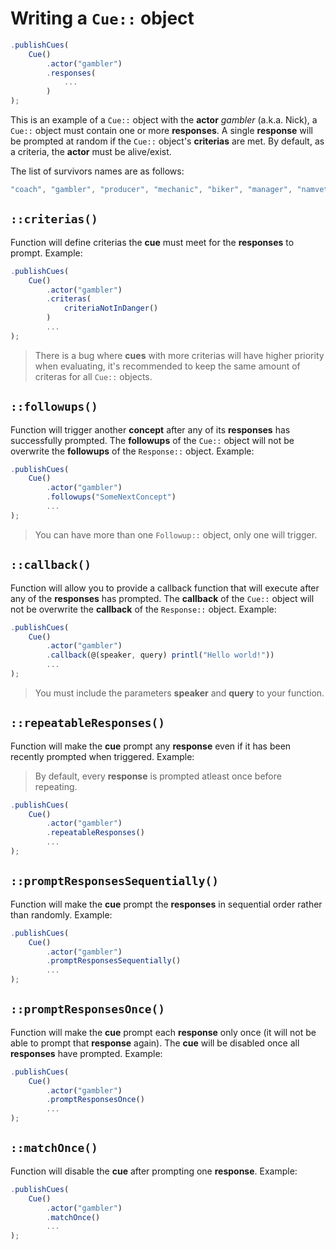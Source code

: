 # Writing a `Cue::` object

```javascript
.publishCues(
    Cue()
        .actor("gambler")
        .responses(
            ...
        )
);
```

This is an example of a `Cue::` object with the **actor** *gambler* (a.k.a. Nick), a `Cue::` object must contain one or more **responses**. A single **response** will be prompted at random if the `Cue::` object's **criterias** are met. By default, as a criteria, the **actor** must be alive/exist.

The list of survivors names are as follows:

```javascript
"coach", "gambler", "producer", "mechanic", "biker", "manager", "namvet", "teengirl"
```

## **`::criterias()`**

Function will define criterias the **cue** must meet for the **responses** to prompt. Example:

```javascript
.publishCues(
    Cue()
        .actor("gambler")
        .criteras(
            criteriaNotInDanger()
        )
        ...
);
```

> There is a bug where **cues** with more criterias will have higher priority when evaluating, it's recommended to keep the same amount of criteras for all `Cue::` objects.

## **`::followups()`**

Function will trigger another **concept** after any of its **responses** has successfully prompted. The **followups** of the `Cue::` object will not be overwrite the **followups** of the `Response::` object. Example:

```javascript
.publishCues(
    Cue()
        .actor("gambler")
        .followups("SomeNextConcept")
        ...
);
```

> You can have more than one `Followup::` object, only one will trigger.

## **`::callback()`**

Function will allow you to provide a callback function that will execute after any of the **responses** has prompted. The **callback** of the `Cue::` object will not be overwrite the **callback** of the `Response::` object. Example:

```javascript
.publishCues(
    Cue()
        .actor("gambler")
        .callback(@(speaker, query) printl("Hello world!"))
        ...
);
```

> You must include the parameters **speaker** and **query** to your function.

## **`::repeatableResponses()`**

Function will make the **cue** prompt any **response** even if it has been recently prompted when triggered. Example:

> By default, every **response** is prompted atleast once before repeating.

```javascript
.publishCues(
    Cue()
        .actor("gambler")
        .repeatableResponses()
        ...
);
```

## **`::promptResponsesSequentially()`**

Function will make the **cue** prompt the **responses** in sequential order rather than randomly. Example:

```javascript
.publishCues(
    Cue()
        .actor("gambler")
        .promptResponsesSequentially()
        ...
);
```

## **`::promptResponsesOnce()`**

Function will make the **cue** prompt each **response** only once (it will not be able to prompt that **response** again). The **cue** will be disabled once all **responses** have prompted. Example:

```javascript
.publishCues(
    Cue()
        .actor("gambler")
        .promptResponsesOnce()
        ...
);
```

## **`::matchOnce()`**

Function will disable the **cue** after prompting one **response**. Example:

```javascript
.publishCues(
    Cue()
        .actor("gambler")
        .matchOnce()
        ...
);
```
